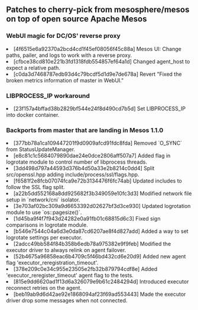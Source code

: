 <H2>Patches to cherry-pick from mesosphere/mesos on top of open source Apache Mesos</h2>
<H3>WebUI magic for DC/OS' reverse proxy</H3>
<li>[4f6515e6a92370a2bcd4cd1f45ef08056f45c88a] Mesos UI: Change paths, pailer, and logs to work with a reverse proxy.
<li>[cfbce38cd810e221b3fd1318fdb554857ef64a1d] Changed agent_host to expect a relative path.
<li>[c0da3d7468787edb93d4c79bcdf5d1d9e7de678a] Revert "Fixed the broken metrics information of master in WebUI."

<H3>LIBPROCESS_IP workaround</H3>
<li>[23f157a4bffad38b2829bf544e24f8d490cd7b5d] Set LIBPROCESS_IP into docker container.

<H3>Backports from master that are landing in Mesos 1.1.0</H3>
<li>[377bb78a1ca109447201f9d0909afcd91fdc8fda] Removed `O_SYNC` from StatusUpdateManager.
<li>[e8c81c1c5684079890dae24e0dce2806aff507a7] Added flag in logrotate module to control number of libprocess threads.
<li>[3dd498d797a44593d376b4d50a33e2b8214c0dd4] Split src/openssl.hpp adding include/process/ssl/flags.hpp.
<li>[f6581f2e8fcb07074fca9e72b3134476f6fc74ab] Updated includes to follow the SSL flag split.
<li>[a22b5dd552168a8dd925682f3b349059e10fc3d3] Modified network file setup in `network/cni` isolator.
<li>[3e703af02bc309a9d6653392d02627bf3d3ce930] Updated logrotation module to use `os::pagesize()`.
<li>[1d45ba9f4f7f943d24282e0a91fb01c68815d6c3] Fixed sign comparisons in logrotate module.
<li>[b546e7544c04a6d3e0da87cd6207ae8f4d827add] Added a way to set logrotate settings per executor.
<li>[2adcc49bb584f84b358b6edb78a975382e9f9feb] Modified the executor driver to always relink on agent failover.
<li>[52b4675a96858eac6b4709c5f46bd432cd6e20d9] Added new agent flag 'executor_reregistration_timeout'.
<li>[378e209c0e34c955e23505e2fb32b879794cdf8e] Added 'executor_reregister_timeout' agent flag to the tests.
<li>[815e9dd6620ad1f13d6a326079e9b61c2484294d] Introduced executor reconnect retries on the agent.
<li>[beb19ab9d6d42ae92e1868094af23f69ad553443] Made the executor driver drop some messages when not connected.
